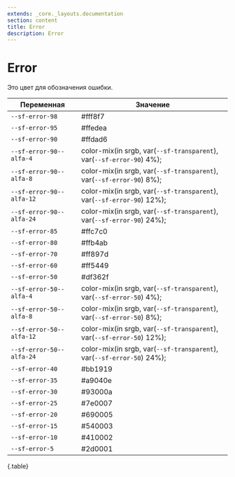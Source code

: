 ```yaml
---
extends: _core._layouts.documentation
section: content
title: Error
description: Error
---
```


# Error

Это цвет для обозначения ошибки.

| Переменная               | Значение                                           |
|--------------------------|------------------------------------------------------------------------|
| `--sf-error-98`          | #fff8f7                                                                |
| `--sf-error-95`          | #ffedea                                                                |
| `--sf-error-90`          | #ffdad6                                                                |
| `--sf-error-90--alfa-4`  | color-mix(in srgb, var(`--sf-transparent`), var(`--sf-error-90`) 4%);  |
| `--sf-error-90--alfa-8`  | color-mix(in srgb, var(`--sf-transparent`), var(`--sf-error-90`) 8%);  |
| `--sf-error-90--alfa-12` | color-mix(in srgb, var(`--sf-transparent`), var(`--sf-error-90`) 12%); |
| `--sf-error-90--alfa-24` | color-mix(in srgb, var(`--sf-transparent`), var(`--sf-error-90`) 24%); |
| `--sf-error-85`          | #ffc7c0                                                                |
| `--sf-error-80`          | #ffb4ab                                                                |
| `--sf-error-70`          | #ff897d                                                                |
| `--sf-error-60`          | #ff5449                                                                |
| `--sf-error-50`          | #df362f                                                                |
| `--sf-error-50--alfa-4`  | color-mix(in srgb, var(`--sf-transparent`), var(`--sf-error-50`) 4%);  |
| `--sf-error-50--alfa-8`  | color-mix(in srgb, var(`--sf-transparent`), var(`--sf-error-50`) 8%);  |
| `--sf-error-50--alfa-12` | color-mix(in srgb, var(`--sf-transparent`), var(`--sf-error-50`) 12%); |
| `--sf-error-50--alfa-24` | color-mix(in srgb, var(`--sf-transparent`), var(`--sf-error-50`) 24%); |
| `--sf-error-40`          | #bb1919                                                                |
| `--sf-error-35`          | #a9040e                                                                |
| `--sf-error-30`          | #93000a                                                                |
| `--sf-error-25`          | #7e0007                                                                |
| `--sf-error-20`          | #690005                                                                |
| `--sf-error-15`          | #540003                                                                |
| `--sf-error-10`          | #410002                                                                |
| `--sf-error-5`           | #2d0001                                                                |
{.table}
